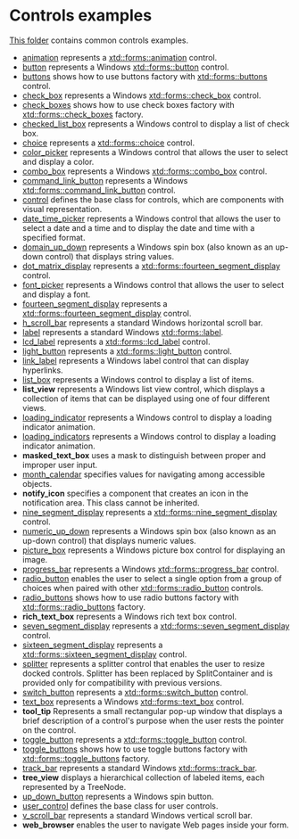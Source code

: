 # Controls examples

[This folder](.) contains common controls examples.

* [animation](animation/README.md) represents a [xtd::forms::animation](https://gammasoft71.github.io/xtd/reference_guides/latest/classxtd_1_1forms_1_1animation.html) control.
* [button](button/README.md) represents a Windows [xtd::forms::button](https://gammasoft71.github.io/xtd/reference_guides/latest/classxtd_1_1forms_1_1button.html) control.
* [buttons](buttons/README.md) shows how to use buttons factory with [xtd::forms::buttons](https://gammasoft71.github.io/xtd/reference_guides/latest/classxtd_1_1forms_1_1buttons.html) control.
* [check_box](check_box/README.md) represents a Windows [xtd::forms::check_box](https://gammasoft71.github.io/xtd/reference_guides/latest/classxtd_1_1forms_1_1check__box.html) control.
* [check_boxes](check_boxes/README.md) shows how to use check boxes factory with [xtd::forms::check_boxes](https://gammasoft71.github.io/xtd/reference_guides/latest/classxtd_1_1forms_1_1check__boxes.html) factory.
* [checked_list_box](checked_list_box/README.md) represents a Windows control to display a list of check box.
* [choice](choice/README.md) represents a [xtd::forms::choice](https://gammasoft71.github.io/xtd/reference_guides/latest/classxtd_1_1forms_1_1choice.html) control.
* [color_picker](color_picker/README.md) represents a Windows control that allows the user to select and display a color.
* [combo_box](combo_box/README.md) represents a Windows [xtd::forms::combo_box](https://gammasoft71.github.io/xtd/reference_guides/latest/classxtd_1_1forms_1_1combo__box.html) control.
* [command_link_button](command_link_button/README.md) represents a Windows [xtd::forms::command_link_button](https://gammasoft71.github.io/xtd/reference_guides/latest/classxtd_1_1forms_1_1command__link__button.html) control.
* [control](control/README.md) defines the base class for controls, which are components with visual representation.
* [date_time_picker](date_time_picker/README.md) represents a Windows control that allows the user to select a date and a time and to display the date and time with a specified format.
* [domain_up_down](domain_up_down/README.md) represents a Windows spin box (also known as an up-down control) that displays string values.
* [dot_matrix_display](dot_matrix_display/README.md) represents a [xtd::forms::fourteen_segment_display](https://gammasoft71.github.io/xtd/reference_guides/latest/classxtd_1_1forms_1_1fourteen__segment__display.html) control.
* [font_picker](font_picker/README.md) represents a Windows control that allows the user to select and display a font.
* [fourteen_segment_display](fourteen_segment_display/README.md) represents a [xtd::forms::fourteen_segment_display](https://gammasoft71.github.io/xtd/reference_guides/latest/classxtd_1_1forms_1_1fourteen__segment__display.html) control.
* [h_scroll_bar](h_scroll_bar/README.md) represents a standard Windows horizontal scroll bar.
* [label](label/README.md) represents a standard Windows [xtd::forms::label](https://gammasoft71.github.io/xtd/reference_guides/latest/classxtd_1_1forms_1_1label.html).
* [lcd_label](lcd_label/README.md) represents a [xtd::forms::lcd_label](https://gammasoft71.github.io/xtd/reference_guides/latest/classxtd_1_1forms_1_1lcd__label.html) control.
* [light_button](light_button/README.md) represents a [xtd::forms::light_button](https://gammasoft71.github.io/xtd/reference_guides/latest/classxtd_1_1forms_1_1light__button.html) control.
* [link_label](link_label/README.md) represents a Windows label control that can display hyperlinks.
* [list_box](list_box/README.md) represents a Windows control to display a list of items.
* **list_view** represents a Windows list view control, which displays a collection of items that can be displayed using one of four different views.
* [loading_indicator](loading_indicator/README.md) represents a Windows control to display a loading indicator animation.
* [loading_indicators](loading_indicators/README.md) represents a Windows control to display a loading indicator animation.
* **masked_text_box** uses a mask to distinguish between proper and improper user input.
* [month_calendar](month_calendar/README.md) specifies values for navigating among accessible objects.
* **notify_icon** specifies a component that creates an icon in the notification area. This class cannot be inherited.
* [nine_segment_display](nine_segment_display/README.md) represents a [xtd::forms::nine_segment_display](https://gammasoft71.github.io/xtd/reference_guides/latest/classxtd_1_1forms_1_1nine__segment__display.html) control.
* [numeric_up_down](numeric_up_down/README.md) represents a Windows spin box (also known as an up-down control) that displays numeric values.
* [picture_box](picture_box/README.md) represents a Windows picture box control for displaying an image.
* [progress_bar](progress_bar/README.md) represents a Windows [xtd::forms::progress_bar](https://gammasoft71.github.io/xtd/reference_guides/latest/classxtd_1_1forms_1_1progress__bar.html) control.
* [radio_button](radio_button/README.md) enables the user to select a single option from a group of choices when paired with other [xtd::forms::radio_button](https://gammasoft71.github.io/xtd/reference_guides/latest/classxtd_1_1forms_1_1radio__button.html) controls.
* [radio_buttons](radio_buttons/README.md) shows how to use radio buttons factory with [xtd::forms::radio_buttons](https://gammasoft71.github.io/xtd/reference_guides/latest/classxtd_1_1forms_1_1radio__buttons.html) factory.
* **rich_text_box** represents a Windows rich text box control.
* [seven_segment_display](seven_segment_display/README.md) represents a [xtd::forms::seven_segment_display](https://gammasoft71.github.io/xtd/reference_guides/latest/classxtd_1_1forms_1_1seven__segment__display.html) control.
* [sixteen_segment_display](sixteen_segment_display/README.md) represents a [xtd::forms::sixteen_segment_display](https://gammasoft71.github.io/xtd/reference_guides/latest/classxtd_1_1forms_1_1sixteen__segment__display.html) control.
* [splitter](splitter/README.md) represents a splitter control that enables the user to resize docked controls. Splitter has been replaced by SplitContainer and is provided only for compatibility with previous versions.
* [switch_button](switch_button/README.md) represents a [xtd::forms::switch_button](https://gammasoft71.github.io/xtd/reference_guides/latest/classxtd_1_1forms_1_1switch__button.html) control.
* [text_box](text_box/README.md) represents a Windows [xtd::forms::text_box](https://gammasoft71.github.io/xtd/reference_guides/latest/classxtd_1_1forms_1_1text__box.html) control.
* **tool_tip** Represents a small rectangular pop-up window that displays a brief description of a control's purpose when the user rests the pointer on the control.
* [toggle_button](toggle_button/README.md) represents a [xtd::forms::toggle_button](https://gammasoft71.github.io/xtd/reference_guides/latest/classxtd_1_1forms_1_1toggle__button.html) control.
* [toggle_buttons](toggle_buttons/README.md) shows how to use toggle buttons factory with [xtd::forms::toggle_buttons](https://gammasoft71.github.io/xtd/reference_guides/latest/classxtd_1_1forms_1_1toggle__buttons.html) factory.
* [track_bar](track_bar/README.md) represents a standard Windows [xtd::forms::track_bar](https://gammasoft71.github.io/xtd/reference_guides/latest/classxtd_1_1forms_1_1track__bar.html).
* **tree_view** displays a hierarchical collection of labeled items, each represented by a TreeNode.
* [up_down_button](up_down_button/README.md) represents a Windows spin button.
* [user_control](user_control/README.md) defines the base class for user controls.
* [v_scroll_bar](v_scroll_bar/README.md) represents a standard Windows vertical scroll bar.
* **web_browser** enables the user to navigate Web pages inside your form.
